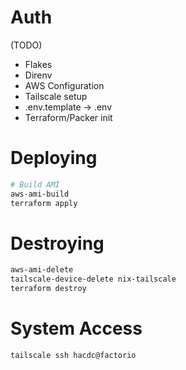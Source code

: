 # Auth
(TODO)
- Flakes
- Direnv
- AWS Configuration
- Tailscale setup
- .env.template -> .env
- Terraform/Packer init

# Deploying
```bash
# Build AMI
aws-ami-build
terraform apply
```

# Destroying
```bash
aws-ami-delete
tailscale-device-delete nix-tailscale
terraform destroy
```

# System Access
```bash
tailscale ssh hacdc@factorio
```
